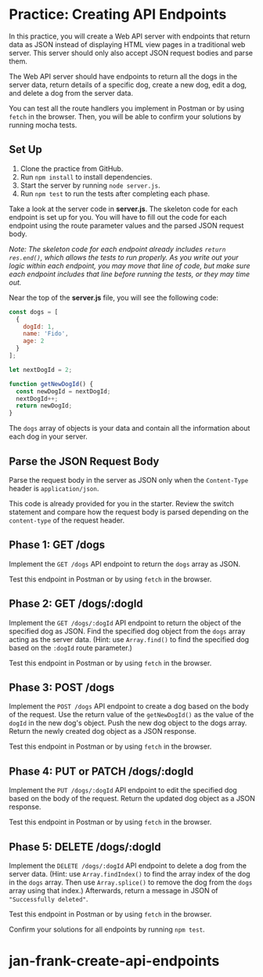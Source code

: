 # Practice: Creating API Endpoints

In this practice, you will create a Web API server with endpoints that return
data as JSON instead of displaying HTML view pages in a traditional web server.
This server should only also accept JSON request bodies and parse them.

The Web API server should have endpoints to return all the dogs in the server
data, return details of a specific dog, create a new dog, edit a dog, and delete
a dog from the server data.

You can test all the route handlers you implement in Postman or by using `fetch`
in the browser. Then, you will be able to confirm your solutions by running
mocha tests.

## Set Up

1. Clone the practice from GitHub.
2. Run `npm install` to install dependencies.
3. Start the server by running `node server.js`.
4. Run `npm test` to run the tests after completing each phase.

Take a look at the server code in __server.js__. The skeleton code for each
endpoint is set up for you. You will have to fill out the code for each
endpoint using the route parameter values and the parsed JSON request body.

_Note: The skeleton code for each endpoint already includes `return res.end()`,
which allows the tests to run properly. As you write out your logic within each
endpoint, you may move that line of code, but make sure each endpoint
includes that line before running the tests, or they may time out._

Near the top of the **server.js** file, you will see the following code:

```js
const dogs = [
  {
    dogId: 1,
    name: 'Fido',
    age: 2
  }
];

let nextDogId = 2;

function getNewDogId() {
  const newDogId = nextDogId;
  nextDogId++;
  return newDogId;
}
```

The `dogs` array of objects is your data and contain all the information about
each dog in your server.

## Parse the JSON Request Body

Parse the request body in the server as JSON only when the `Content-Type` header
is `application/json`.

This code is already provided for you in the starter. Review the switch
statement and compare how the request body is parsed depending on the
`content-type` of the request header.

## Phase 1: GET /dogs

Implement the `GET /dogs` API endpoint to return the `dogs` array as JSON.

Test this endpoint in Postman or by using `fetch` in the browser.

## Phase 2: GET /dogs/:dogId

Implement the `GET /dogs/:dogId` API endpoint to return the object of the
specified dog as JSON. Find the specified dog object from the `dogs` array
acting as the server data. (Hint: use `Array.find()` to find the specified dog
based on the `:dogId` route parameter.)

Test this endpoint in Postman or by using `fetch` in the browser.

## Phase 3: POST /dogs

Implement the `POST /dogs` API endpoint to create a dog based on the body of the
request. Use the return value of the `getNewDogId()` as the value of the `dogId`
in the new dog's object. Push the new dog object to the dogs array. Return the
newly created dog object as a JSON response.

Test this endpoint in Postman or by using `fetch` in the browser.

## Phase 4: PUT or PATCH /dogs/:dogId

Implement the `PUT /dogs/:dogId` API endpoint to edit the specified dog based on
the body of the request. Return the updated dog object as a JSON response.

Test this endpoint in Postman or by using `fetch` in the browser.

## Phase 5: DELETE /dogs/:dogId

Implement the `DELETE /dogs/:dogId` API endpoint to delete a dog from the server
data. (Hint: use `Array.findIndex()` to find the array index of the dog in the
`dogs` array. Then use `Array.splice()` to remove the dog from the `dogs` array
using that index.) Afterwards, return a message in JSON of
`"Successfully deleted"`.

Test this endpoint in Postman or by using `fetch` in the browser.

Confirm your solutions for all endpoints by running `npm test`.
# jan-frank-create-api-endpoints

